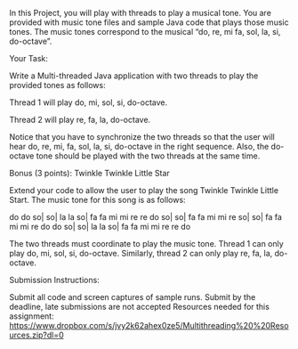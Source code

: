 In this Project, you will play with threads to play a musical tone. You are provided with music tone files and sample Java code that plays those music tones. The music tones correspond to the musical “do, re, mi fa, sol, la, si, do-octave”.

Your Task:

Write a Multi-threaded Java application with two threads to play the provided tones as follows:

Thread 1 will play do, mi, sol, si, do-octave.

Thread 2 will play re, fa, la, do-octave.

Notice that you have to synchronize the two threads so that the user will hear do, re, mi, fa, sol, la, si, do-octave in the right sequence. Also, the do-octave tone should be played with the two threads at the same time.

Bonus (3 points): Twinkle Twinkle Little Star

Extend your code to allow the user to play the song Twinkle Twinkle Little Start. The music tone for this song is as follows:

do do so| so| la la so| fa fa mi mi re re do
so| so| fa fa mi mi re so| so| fa fa mi mi re
do do so| so| la la so| fa fa mi mi re re do

The two threads must coordinate to play the music tone. Thread 1 can only play do, mi, sol, si, do-octave. Similarly, thread 2 can only play re, fa, la, do-octave.

Submission Instructions:

Submit all code and screen captures of sample runs.
Submit by the deadline, late submissions are not accepted
Resources needed for this assignment: https://www.dropbox.com/s/jvy2k62ahex0ze5/Multithreading%20%20Resources.zip?dl=0
